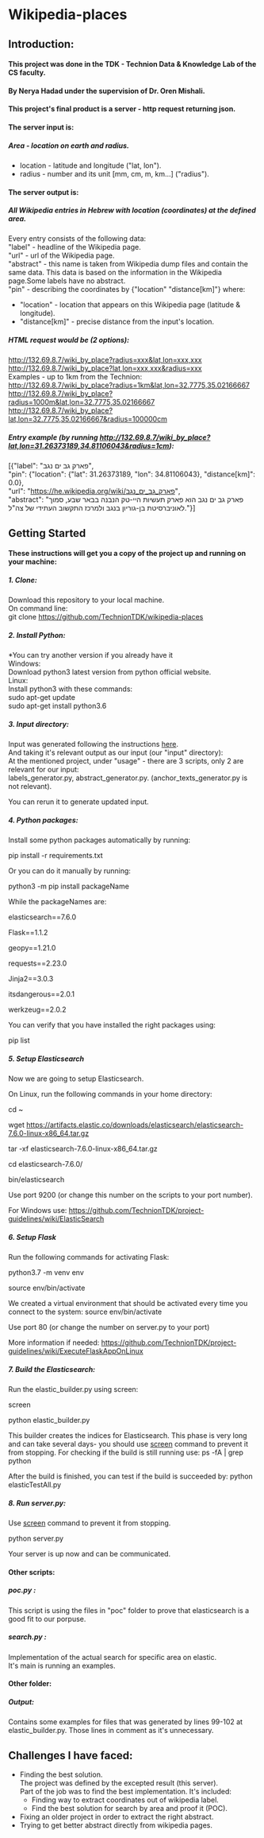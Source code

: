 # Wikipedia-places  
## Introduction:  
#### This project was done in the TDK - Technion Data & Knowledge Lab of the CS faculty.  
#### By Nerya Hadad under the supervision of Dr. Oren Mishali.  
  
#### This project's final product is a server - http request returning json.  
  
#### The server input is:  
##### Area - location on earth and radius.  
  * location - latitude and longitude ("lat, lon").  
  * radius - number and its unit [mm, cm, m, km...] ("radius").  
  
#### The server output is:  
##### All Wikipedia entries in Hebrew with location (coordinates) at the defined area.  
Every entry consists of the following data:  
"label" - headline of the Wikipedia page.  
"url" - url of the Wikipedia page.  
"abstract" - this name is taken from Wikipedia dump files and contain the same data. This data is based on the information in the Wikipedia page.Some labels have no abstract.  
"pin" - describing the coordinates by {"location" "distance[km]"} where:
  * "location" - location that appears on this Wikipedia page (latitude & longitude).  
  * "distance[km]" - precise distance from the input's location.  

  
##### HTML request would be (2 options):  
http://132.69.8.7/wiki_by_place?radius=xxx&lat,lon=xxx,xxx  
http://132.69.8.7/wiki_by_place?lat,lon=xxx,xxx&radius=xxx  
Examples - up to 1km from the Technion:  
http://132.69.8.7/wiki_by_place?radius=1km&lat,lon=32.7775,35.02166667  
http://132.69.8.7/wiki_by_place?radius=1000m&lat,lon=32.7775,35.02166667  
http://132.69.8.7/wiki_by_place?lat,lon=32.7775,35.02166667&radius=100000cm  
    
    
##### Entry example (by running http://132.69.8.7/wiki_by_place?lat,lon=31.26373189,34.81106043&radius=1cm):  
[{"label": "פארק גב ים נגב",  
 "pin": {"location": {"lat": 31.26373189, "lon": 34.81106043}, "distance[km]": 0.0},  
 "url": "https://he.wikipedia.org/wiki/פארק_גב_ים_נגב",  
 "abstract": "פארק גב ים נגב הוא פארק תעשיות היי-טק הנבנה בבאר שבע, סמוך לאוניברסיטת בן-גוריון בנגב ולמרכז התקשוב העתידי של צה\"ל."}]  

  
  
## Getting Started

#### These instructions will get you a copy of the project up and running on your machine:

##### 1. Clone:  
Download this repository to your local machine.  
On command line:  
	git clone https://github.com/TechnionTDK/wikipedia-places  
##### 2. Install Python:  
*You can try another version if you already have it  
Windows:  
Download python3 latest version from python official website.  
Linux:  
Install python3 with these commands:  
	sudo apt-get update  
	sudo apt-get install python3.6  
	
##### 3. Input directory:  
Input was generated following the instructions [here](https://github.com/TechnionTDK/dbpedia-hebrew).  
And taking it's relevant output as our input (our "input" directory):  
At the mentioned project, under "usage" - there are 3 scripts, only 2 are relevant for our input:  
labels_generator.py, abstract_generator.py. (anchor_texts_generator.py is not relevant).    

You can rerun it to generate updated input.

##### 4. Python packages:
Install some python packages automatically by running:

pip install -r requirements.txt

Or you can do it manually by running:

python3 -m pip install packageName

While the packageNames are: 

elasticsearch==7.6.0    

Flask==1.1.2    

geopy==1.21.0   

requests==2.23.0    

Jinja2==3.0.3   

itsdangerous==2.0.1 

werkzeug==2.0.2 

You can verify that you have installed the right packages using:

pip list
	
##### 5. Setup Elasticsearch
Now we are going to setup Elasticsearch.    

On Linux, run the following commands in your home directory:    

cd ~    

wget https://artifacts.elastic.co/downloads/elasticsearch/elasticsearch-7.6.0-linux-x86_64.tar.gz   

tar -xf elasticsearch-7.6.0-linux-x86_64.tar.gz 

cd elasticsearch-7.6.0/ 

bin/elasticsearch   

Use port 9200 (or change this number on the scripts to your port number).     

For Windows use:
https://github.com/TechnionTDK/project-guidelines/wiki/ElasticSearch

##### 6. Setup Flask  
Run the following commands for activating Flask:    

python3.7 -m venv env   

source env/bin/activate 


We created a virtual environment that should be activated every time you connect to the system: 
source env/bin/activate 

Use port 80 (or change the number on server.py to your port)    

More information if needed: https://github.com/TechnionTDK/project-guidelines/wiki/ExecuteFlaskAppOnLinux

##### 7. Build the Elasticsearch:  
Run the elastic_builder.py using screen:    

screen  

python elastic_builder.py   

This builder creates the indices for Elasticsearch.
This phase is very long and can take several days- you should use [screen](https://github.com/TechnionTDK/project-guidelines/wiki/HowTo#how-to-execute-a-long-running-process-on-linux) command to prevent it from stopping.
For checking if the build is still running use:	
ps -fA | grep python	
  
After the build is finished, you can test if the build is succeeded by:	
python elasticTestAll.py  

##### 8. Run server.py:  
Use [screen](https://github.com/TechnionTDK/project-guidelines/wiki/HowTo#how-to-execute-a-long-running-process-on-linux) command to prevent it from stopping.  
  
python server.py	

Your server is up now and can be communicated.	
  
#### Other scripts:  
##### poc.py :  
This script is using the files in "poc" folder to prove that elasticsearch is a good fit to our porpuse.

##### search.py :  
Implementation of the actual search for specific area on elastic.  
It's main is running an examples.  
  
#### Other folder:  
##### Output:  
Contains some examples for files that was generated by lines 99-102 at elastic_builder.py. Those lines in comment as it's unnecessary.

## Challenges I have faced:  
  * Finding the best solution.  
  The project was defined by the excepted result (this server).  
  Part of the job was to find the best implementation. It's included:  
	  * Finding way to extract coordinates out of wikipedia label.  
	  * Find the best solution for search by area and proof it (POC).  
  * Fixing an older project in order to extract the right abstract.  
  * Trying to get better abstract directly from wikipedia pages.  
  